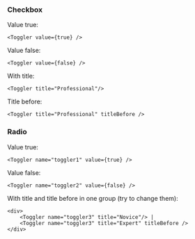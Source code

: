 ### Checkbox

Value true:

    <Toggler value={true} />

Value false:

    <Toggler value={false} />

With title:

    <Toggler title="Professional"/>

Title before:

    <Toggler title="Professional" titleBefore />

### Radio

Value true:

    <Toggler name="toggler1" value={true} />

Value false:

    <Toggler name="toggler2" value={false} />

With title and title before in one group (try to change them):

    <div>
        <Toggler name="toggler3" title="Novice"/> |
        <Toggler name="toggler3" title="Expert" titleBefore />
    </div>
